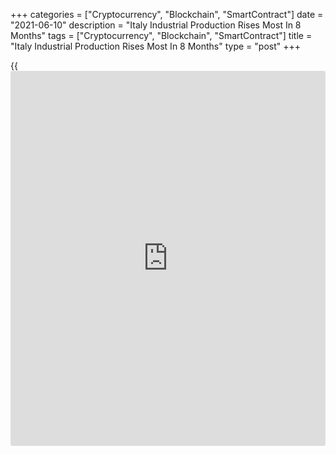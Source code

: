 +++
categories = ["Cryptocurrency", "Blockchain", "SmartContract"]
date = "2021-06-10"
description = "Italy Industrial Production Rises Most In 8 Months"
tags = ["Cryptocurrency", "Blockchain", "SmartContract"]
title = "Italy Industrial Production Rises Most In 8 Months"
type = "post"
+++

{{<iframe id="large-banner" src="https://www.bounty.group/#slide=3.0" width="100%" height="600" scrolling="no" style="border: 0px solid rgb(216, 221, 230); border-radius: 3px;">}}

Italy's industrial production grew at the fastest pace in eight months
in April, data from the statistical office Istat showed on Thursday.

Industrial output rose 1.8 percent month-on-month in April, faster than
the 0.3 percent increase in March. This was the fastest growth since
August 2020. Economists had forecast a monthly increase of 0.3 percent.

All industrial groups showed monthly expansion in April. Capital goods
output was up 3.1 percent and energy goods production grew 2.4 percent.
Production of intermediate goods and consumer goods gained 1.1 percent
and 0.5 percent, respectively.

On a yearly basis, industrial production surged 79.5 percent, following
March's 38.4 percent increase.

In three months to April, industrial production rose 1.9 percent from
the previous three months.

For comments and feedback [contact](https://www.playgroundfx.com/contact/): editorial@rtt[news](https://www.letsplayfx.com/blog/forex-news-website/).com

[Economic News][1]

 **What parts of the world are seeing the best (and worst) economic
performances lately? Click[here][2] to check out our [Econ Scorecard][2]
and find out! See up-to-the-moment [ranking](https://www.playgroundfx.com/blog/crypto-exchange-ranking/)s for the best and worst
performers in [GDP][3], [unemployment rate][4], [inflation][5] and much
more.**

   1. www.rtt[news](https://www.letsplayfx.com/blog/forex-news-website/).com/Content/EconomicNews.aspx
   2. www.rtt[news](https://www.letsplayfx.com/blog/forex-news-website/).com/economic-scorecard/world-rank/PPI/highest-performance.aspx
   3. www.rtt[news](https://www.letsplayfx.com/blog/forex-news-website/).com/economic-scorecard/world-rank/GDP/highest-performance.aspx
   4. www.rtt[news](https://www.letsplayfx.com/blog/forex-news-website/).com/economic-scorecard/world-rank/unemployment-rate/lowest-performance.aspx
   5. www.rtt[news](https://www.letsplayfx.com/blog/forex-news-website/).com/economic-scorecard/world-rank/CPI/highest-performance.aspx